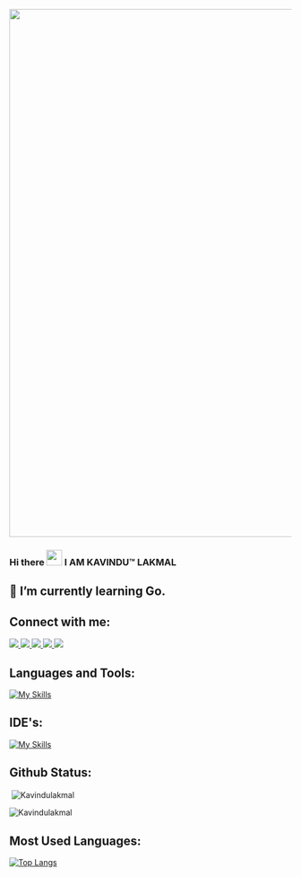 <p align="center">
  <img src="https://camo.githubusercontent.com/ab6e1d00b83de6c1a946e362b7c9ef238a3183865da0211c055b13d8324dc398/68747470733a2f2f756361726563646e2e636f6d2f36383732363265622d316130632d346135332d386465382d3331376231656666353039612f" width="940"/>
</p>

### Hi there <img src="https://media.giphy.com/media/hvRJCLFzcasrR4ia7z/giphy.gif" width="28"> I AM KAVINDU™ LAKMAL
## 🌱 I’m currently learning Go.

## Connect with me:
  <a href="https://www.linkedin.com/in/kavindu-lakmal-wickramasinghe/" target="blank">
    <img src="https://skillicons.dev/icons?i=linkedin" />
  </a>
  
  <a href="https://www.instagram.com/kavindulakmal37/" target="blank">
    <img src="https://skillicons.dev/icons?i=instagram" />
  </a>
  
  <a href="https://twitter.com/KLakaml" target="blank">
    <img src="https://skillicons.dev/icons?i=twitter" />
  </a>
  
  <a href="https://stackoverflow.com/users/19791764/kavindu-lakmal" target="blank">
    <img src="https://skillicons.dev/icons?i=stackoverflow" />
  </a>
  
  <a href="http://gitlab.sliit.lk/KavinduLakmal">
    <img src="https://skillicons.dev/icons?i=gitlab" />
  </a>
  

## Languages and Tools:
[![My Skills](https://skillicons.dev/icons?i=aws,azure,react,angular,bootstrap,c,cpp,css,django,docker,dynamodb,express,fastapi,figma,firebase,flask,git,github,go,hibernate,html,java,js,jquery,kubernetes,linux,maven,mongodb,mysql,nodejs,octave,php,postman,py,r,spring,sqlite,selenium,terraform,&perline=15)](https://skillicons.dev)


## IDE's:
[![My Skills](https://skillicons.dev/icons?i=androidstudio,eclipse,idea,replit,visualstudio,vscode&theme=light,pycharm)](https://skillicons.dev)

## Github Status:

<p>&nbsp;<img align="center" src="https://github-readme-stats.vercel.app/api?username=Kavindulakmal&show_icons=true&theme=dark&locale=en" alt="Kavindulakmal" /></p>


<p><img align="center" src="https://github-readme-streak-stats.herokuapp.com/?user=Kavindulakmal&theme=dark" alt="Kavindulakmal" /></p>

## Most Used Languages:
[![Top Langs](https://github-readme-stats.vercel.app/api/top-langs/?username=Kavindulakmal&layout=compact)](https://github.com/Kavindulakmal/github-readme-stats)




